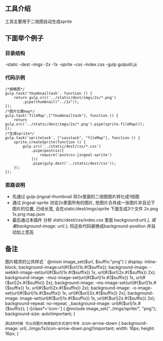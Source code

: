 ## 工具介绍
工具主要用于二倍图自动生成sprite
## 下面举个例子
### 目录结构
-static 
    -dest
        -imgs
            -2x
            -1x
            -sprite
        -css
            -index.css
-gulp
    gulputil.js

### 代码示例
```
/*缩略图*/
gulp.task('thumbnailtask', function () {
    return gulp.src('../static/dest/imgs/2x/*.png')
        .pipe(thumbnail("../1x"));
});
/*图片位置map*/
gulp.task('fileMap',["thumbnailtask"], function () {
    return gulp.src('../static/dest/imgs/2x/*.png').pipe(sprite.fileMap());
});
/*生成sprite*/
gulp.task('spritetask', ["sasstask", "fileMap"], function () {
    sprite.createSprite(function () {
        gulp.src('../static/dest/css/*.css')
            .pipe(postcss([
                require('postcss-jingoal-sprite')
            ]))
            .pipe(gulp.dest('../static/dest/css'));
    });
});
```

### 思路说明
* 先通过 gulp-jingoal-thumbnail 将2x里面的二倍图图片转化成1倍图
* 通过 jingoal-sprite 浏览2x里面所有的图片, 抢图片合并成一张图片并且记下图片的位置, 已经长宽, 会在static/dest/imgs/sprite 下面生成3个文件 2x.png 1x.png map.json
* 最后通过本插件 分析 static/dest/css/index.css 里面 background:url(.*), 或者background-image: url(.*); 将这些代码替换成background-position  并自动加上宽高

## 备注

图片精灵的公共样式
`
@mixin image_set($url, $suffix:"png") {
    display: inline-block;
    background-image:url(#{$url}1x.#{$suffix});
    background-image: -webkit-image-set(url(#{$url}1x.#{$suffix}) 1x, url(#{$url}2x.#{$suffix}) 2x);
    background-image: -moz-image-set(url(#{$url}1x.#{$suffix}) 1x, url(#{$url}2x.#{$suffix}) 2x);
    background-image: -ms-image-set(url(#{$url}1x.#{$suffix}) 1x, url(#{$url}2x.#{$suffix}) 2x);
    background-image: -o-image-set(url(#{$url}1x.#{$suffix}) 1x, url(#{$url}2x.#{$suffix}) 2x);
    background-image: image-set(url(#{$url}1x.#{$suffix}) 1x, url(#{$url}2x.#{$suffix}) 2x);
    background-repeat: no-repeat;
    _background-image: url(#{$url}1x.#{$suffix});
}
i[class*='icon-'] {
    @include image_set("../imgs/sprite/", "png");
    background-size: auto!important;
}

`
调试的时候 可以将图片用原始的方式进行书写
`
.icon-arrow-down {
    background-image: url(../imgs/1x/icon-arrow-down.png)!important;
    width: 16px;
    height: 16px;
}
`

